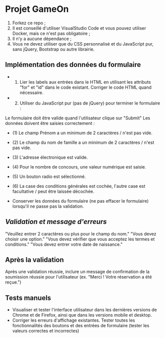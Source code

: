# Projet GameOn

1. Forkez ce repo ;
2. Il est conseillé d'utiliser VisualStudio Code et vous pouvez utiliser Docker, mais ce n'est pas obligatoire ;
3. Il n'y a aucune dépendance ;
4. Vous ne devez utiliser que du CSS personnalisé et du JavaScript pur, sans jQuery, Bootstrap ou autre librairie.

## Implémentation des données du formulaire

- 1) Lier les labels aux entrées dans le HTML en utilisant les attributs "for" et "id" dans le code existant. Corriger le code HTML quand nécessaire.
- 2) Utiliser du JavaScript pur (pas de jQuery) pour terminer le formulaire :

Le formulaire doit être valide quand l'utilisateur clique sur "Submit"
Les données doivent être saisies correctement :

- (1) Le champ Prénom a un minimum de 2 caractères / n'est pas vide.
- (2) Le champ du nom de famille a un minimum de 2 caractères / n'est pas vide.
- (3) L'adresse électronique est valide.
- (4) Pour le nombre de concours, une valeur numérique est saisie.
- (5) Un bouton radio est sélectionné.
- (6) La case des conditions générales est cochée, l'autre case est facultative / peut être laissée décochée.

- Conserver les données du formulaire (ne pas effacer le formulaire) lorsqu'il ne passe pas la validation.

## *Validation et message d'erreurs*

"Veuillez entrer 2 caractères ou plus pour le champ du nom."
"Vous devez choisir une option."
"Vous devez vérifier que vous acceptez les termes et conditions."
"Vous devez entrer votre date de naissance."

## Après la validation

Après une validation réussie, inclure un message de confirmation de la soumission réussie pour l'utilisateur (ex. "Merci ! Votre réservation a été reçue.")

## Tests manuels

- Visualiser et tester l'interface utilisateur dans les dernières versions de Chrome et de Firefox, ainsi que dans les versions mobile et desktop.
- Corriger les erreurs d'affichage existantes.
Tester toutes les fonctionnalités des boutons et des entrées de formulaire (tester les valeurs correctes et incorrectes)

